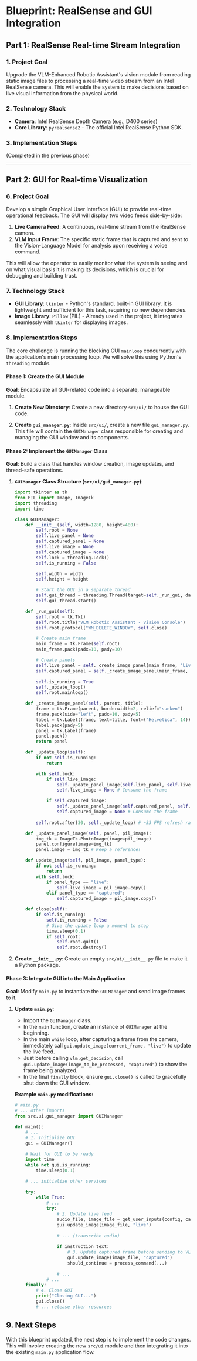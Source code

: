 # Blueprint: RealSense and GUI Integration

## Part 1: RealSense Real-time Stream Integration

### 1. Project Goal

Upgrade the VLM-Enhanced Robotic Assistant's vision module from reading static image files to processing a real-time video stream from an Intel RealSense camera. This will enable the system to make decisions based on live visual information from the physical world.

### 2. Technology Stack

-   **Camera**: Intel RealSense Depth Camera (e.g., D400 series)
-   **Core Library**: `pyrealsense2` - The official Intel RealSense Python SDK.

### 3. Implementation Steps

(Completed in the previous phase)

---

## Part 2: GUI for Real-time Visualization

### 6. Project Goal

Develop a simple Graphical User Interface (GUI) to provide real-time operational feedback. The GUI will display two video feeds side-by-side:
1.  **Live Camera Feed**: A continuous, real-time stream from the RealSense camera.
2.  **VLM Input Frame**: The specific static frame that is captured and sent to the Vision-Language Model for analysis upon receiving a voice command.

This will allow the operator to easily monitor what the system is seeing and on what visual basis it is making its decisions, which is crucial for debugging and building trust.

### 7. Technology Stack

-   **GUI Library**: `tkinter` - Python's standard, built-in GUI library. It is lightweight and sufficient for this task, requiring no new dependencies.
-   **Image Library**: `Pillow` (PIL) - Already used in the project, it integrates seamlessly with `tkinter` for displaying images.

### 8. Implementation Steps

The core challenge is running the blocking GUI `mainloop` concurrently with the application's main processing loop. We will solve this using Python's `threading` module.

#### Phase 1: Create the GUI Module

**Goal**: Encapsulate all GUI-related code into a separate, manageable module.

1.  **Create New Directory**:
    Create a new directory `src/ui/` to house the GUI code.

2.  **Create `gui_manager.py`**:
    Inside `src/ui/`, create a new file `gui_manager.py`. This file will contain the `GUIManager` class responsible for creating and managing the GUI window and its components.

#### Phase 2: Implement the `GUIManager` Class

**Goal**: Build a class that handles window creation, image updates, and thread-safe operations.

1.  **`GUIManager` Class Structure (`src/ui/gui_manager.py`)**:

    ```python
    import tkinter as tk
    from PIL import Image, ImageTk
    import threading
    import time

    class GUIManager:
        def __init__(self, width=1280, height=480):
            self.root = None
            self.live_panel = None
            self.captured_panel = None
            self.live_image = None
            self.captured_image = None
            self.lock = threading.Lock()
            self.is_running = False

            self.width = width
            self.height = height

            # Start the GUI in a separate thread
            self.gui_thread = threading.Thread(target=self._run_gui, daemon=True)
            self.gui_thread.start()

        def _run_gui(self):
            self.root = tk.Tk()
            self.root.title("VLM Robotic Assistant - Vision Console")
            self.root.protocol("WM_DELETE_WINDOW", self.close)

            # Create main frame
            main_frame = tk.Frame(self.root)
            main_frame.pack(padx=10, pady=10)

            # Create panels
            self.live_panel = self._create_image_panel(main_frame, "Live Camera Feed")
            self.captured_panel = self._create_image_panel(main_frame, "Frame for VLM")
            
            self.is_running = True
            self._update_loop()
            self.root.mainloop()

        def _create_image_panel(self, parent, title):
            frame = tk.Frame(parent, borderwidth=2, relief="sunken")
            frame.pack(side="left", padx=10, pady=5)
            label = tk.Label(frame, text=title, font=("Helvetica", 14))
            label.pack(pady=5)
            panel = tk.Label(frame)
            panel.pack()
            return panel

        def _update_loop(self):
            if not self.is_running:
                return

            with self.lock:
                if self.live_image:
                    self._update_panel_image(self.live_panel, self.live_image)
                    self.live_image = None # Consume the frame

                if self.captured_image:
                    self._update_panel_image(self.captured_panel, self.captured_image)
                    self.captured_image = None # Consume the frame
            
            self.root.after(30, self._update_loop) # ~33 FPS refresh rate

        def _update_panel_image(self, panel, pil_image):
            img_tk = ImageTk.PhotoImage(image=pil_image)
            panel.configure(image=img_tk)
            panel.image = img_tk # Keep a reference!

        def update_image(self, pil_image, panel_type):
            if not self.is_running:
                return
            with self.lock:
                if panel_type == "live":
                    self.live_image = pil_image.copy()
                elif panel_type == "captured":
                    self.captured_image = pil_image.copy()

        def close(self):
            if self.is_running:
                self.is_running = False
                # Give the update loop a moment to stop
                time.sleep(0.1)
                if self.root:
                    self.root.quit()
                    self.root.destroy()
    ```

2.  **Create `__init__.py`**:
    Create an empty `src/ui/__init__.py` file to make it a Python package.

#### Phase 3: Integrate GUI into the Main Application

**Goal**: Modify `main.py` to instantiate the `GUIManager` and send image frames to it.

1.  **Update `main.py`**:
    -   Import the `GUIManager` class.
    -   In the `main` function, create an instance of `GUIManager` at the beginning.
    -   In the main `while` loop, after capturing a frame from the camera, immediately call `gui.update_image(current_frame, "live")` to update the live feed.
    -   Just before calling `vlm.get_decision`, call `gui.update_image(image_to_be_processed, "captured")` to show the frame being analyzed.
    -   In the final `finally` block, ensure `gui.close()` is called to gracefully shut down the GUI window.

    **Example `main.py` modifications:**

    ```python
    # main.py
    # ... other imports
    from src.ui.gui_manager import GUIManager

    def main():
        # ...
        # 1. Initialize GUI
        gui = GUIManager()
        
        # Wait for GUI to be ready
        import time
        while not gui.is_running:
            time.sleep(0.1)

        # ... initialize other services
        
        try:
            while True:
                # ...
                try:
                    # 2. Update live feed
                    audio_file, image_file = get_user_inputs(config, camera_service)
                    gui.update_image(image_file, "live")
                    
                    # ... (transcribe audio)
                    
                    if instruction_text:
                        # 3. Update captured frame before sending to VLM
                        gui.update_image(image_file, "captured")
                        should_continue = process_command(...)
                    
                    # ...
                # ...
        finally:
            # 4. Close GUI
            print("Closing GUI...")
            gui.close()
            # ... release other resources
    ```

## 9. Next Steps

With this blueprint updated, the next step is to implement the code changes. This will involve creating the new `src/ui` module and then integrating it into the existing `main.py` application flow.